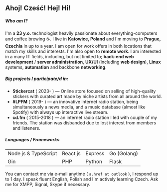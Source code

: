 ## Ahoj! Cześć! Hej! Hi!

##### Who am I?
I'm a **23 y.o.** technologist heavily passionate about everything-computers and coffee brewing ☕. I live in **Katowice, Poland** and I'm moving to **Prague, Czechia** in up to a year. I am open for work offers in both locations that match my skills and interests. I'm also open to **remote work**. I am interested in a many IT fields, including, but not limited to; **back-end web development** / **server administration**, **UX/UI** (including **web design**), **Linux** systems, **automation** and backbone **networking**.

##### Big projects I participate/d in:
- **Stickercat** ( 2023- ) — Online store focused on selling of high-quality stickers with curated art made by niche artists from all around the world.
- **#LPFM** ( 2019- ) — an innovative internet radio station, being simultaneously a news media, and a music database (almost like Spotify) with always up interactive live stream.
- **cd.fm** ( 2015-2018 ) — an internet radio station I led with couple of my friends. The station was disbanded due to lost interest from members and listeners.

##### Languages / Frameworks
|                      |          |         |             |
| -------------------- | -------- | ------- | ----------- |
| Node.js & TypeScript | React.js | Express | Go (Golang) |
| Gin                  | PHP      | Python  | Flask       |

You can contact me via e-mail anytime ( ``a.href at outlook`` ), I respond up to 1 day.
I speak fluent English, Polish and I'm actively learning Czech.
Ask me for XMPP, Signal, Skype if necessary.
